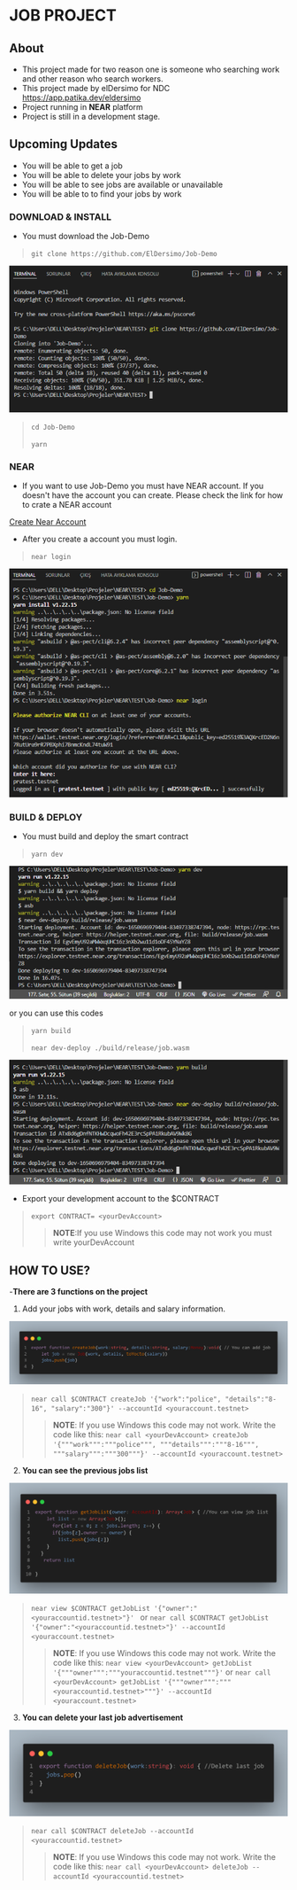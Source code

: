 # **JOB PROJECT**

## About
- This project made for two reason one is someone who searching work and other reason who search workers.
- This project made by elDersimo for NDC https://app.patika.dev/eldersimo 
- Project running in **NEAR** platform
- Project is still in a development stage.

## Upcoming Updates
- You will be able to get a job
- You will be able to delete your jobs by work
- You will be able to see jobs are available or unavailable
- You will be able to to find your jobs by work


### DOWNLOAD & INSTALL
- You must download the Job-Demo 


>`git clone https://github.com/ElDersimo/Job-Demo` 

![Git Clone](/img/git%20clone.png)

>`cd Job-Demo`
>
> `yarn`

### NEAR
- If you want to use Job-Demo you must have NEAR account. If you doesn't have the account you can create. Please check the link for how to crate a NEAR account

[Create Near Account](https://docs.near.org/docs/develop/basics/create-account)

- After you create a account you must login.

> `near login`

![ cd-yarn-login ](/img/cd%20-yarn-login.png)


### BUILD & DEPLOY
- You must build and deploy the smart contract

> `yarn dev`

![yarn dev](/img/yarn%20dev.png)

or you can use this codes

> `yarn build`
>
> `near dev-deploy ./build/release/job.wasm`    

![yarn build & near dev-deploy](/img/yarn%20build%20%26%20near%20dev-deploy.png)

- Export your development account to the $CONTRACT

> `export CONTRACT= <yourDevAccount>`
>>**NOTE**:If you use Windows this code may not work you must write yourDevAccount



## **HOW TO USE?**

-**There are 3 functions on the project**
1. Add your jobs with work, details and salary information.


![createJob](/img/export%20function.png)

> `near call $CONTRACT createJob '{"work":"police", "details":"8-16", "salary":"300"}' --accountId <youraccount.testnet> `
>
>> **NOTE**: If you use Windows this code may not work. Write the code like this: `near call <yourDevAccount> createJob '{"""work""":"""police""", """details""":"""8-16""", """salary""":"""300"""}' --accountId <youraccount.testnet> `


2. **You can see the previous jobs list**

![getJobList](/img/get%20job%20list.png)

> `near view $CONTRACT getJobList '{"owner":"<youraccountid.testnet>"}' `
or
> `near call $CONTRACT getJobList '{"owner":"<youraccountid.testnet>"}' --accountId <youraccount.testnet> `
>
>> **NOTE**: If you use Windows this code may not work. Write the code like this: `near view <yourDevAccount> getJobList '{"""owner""":"""youraccountid.testnet"""}'` or `near call <yourDevAccount> getJobList '{"""owner""":"""<youraccountid.testnet>"""}' --accountId <youraccount.testnet> `


3. **You can delete your last job advertisement**

![deleteJob](/img/deletejob.png)

> `near call $CONTRACT deleteJob --accountId <youraccountid.testnet> `
>
>> **NOTE**: If you use Windows this code may not work. Write the code like this: `near call <yourDevAccount> deleteJob --accountId <youraccountid.testnet> `